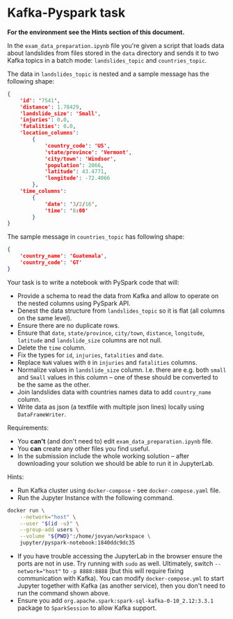 # Kafka-Pyspark task
**For the environment see the Hints section of this document.**

In the `exam_data_preparation.ipynb` file you're given a script that loads data about landslides from files stored in the `data` directory and sends it to two Kafka topics in a batch mode: `landslides_topic` and `countries_topic`.

The data in `landslides_topic` is nested and a sample message has the following shape:
```json
{
    'id': '7541',
    'distance': 1.78429,
    'landslide_size': 'Small',
    'injuries': 0.0,
    'fatalities': 0.0,
    'location_columns': 
        {
            'country_code': 'US',
            'state/province': 'Vermont',
            'city/town': 'Windsor',
            'population': 2066,
            'latitude': 43.4771,
            'longitude': -72.4066
        },
    'time_columns':
        {
            'date': '3/2/16',
            'time': '8:00'
        }
}
```

The sample message in `countries_topic` has following shape:
```json
{
    'country_name': 'Guatemala',
    'country_code': 'GT'
}
```

Your task is to write a notebook with PySpark code that will:
* Provide a schema to read the data from Kafka and allow to operate on the nested columns using PySpark API.
* Denest the data structure from `landslides_topic` so it is flat (all columns on the same level).
* Ensure there are no duplicate rows.
* Ensure that `date`, `state/province`, `city/town`, `distance`, `longitude`, `latitude` and `landslide_size` columns are not null.
* Delete the `time` column.
* Fix the types for `id`, `injuries`, `fatalities` and `date`.
* Replace `NaN` values with `0` in `injuries` and `fatalities` columns.
* Normalize values in `landslide_size` column. I.e. there are e.g. both `small` and `Small` values in this column – one of these should be converted to be the same as the other.
* Join landslides data with countries names data to add `country_name` column.
* Write data as json (a textfile with multiple json lines) locally using `DataFrameWriter`.

Requirements:
* You **can't** (and don't need to) edit `exam_data_preparation.ipynb` file.
* You **can** create any other files you find useful.
* In the submission include the whole working solution – after downloading your solution we should be able to run it in JupyterLab.

Hints:
* Run Kafka cluster using `docker-compose` - see `docker-compose.yaml` file.
* Run the Jupyter Instance with the following command.
```bash
docker run \
	--network="host" \
	--user "$(id -u)" \
	--group-add users \
	--volume "${PWD}":/home/jovyan/workspace \
	jupyter/pyspark-notebook:1840ddc9dc35
```
* If you have trouble accessing the JupyterLab in the browser ensure the ports are not in use. Try running with `sudo` as well. Ultimately, switch `--network="host"` to `-p 8888:8888` (but this will require fixing communication with Kafka). You can modify `docker-compose.yml` to start Jupyter together with Kafka (as another service), then you don't need to run the command shown above.
* Ensure you add `org.apache.spark:spark-sql-kafka-0-10_2.12:3.3.1` package to `SparkSession` to allow Kafka support.
